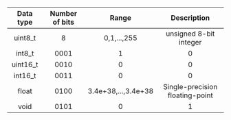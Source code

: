 | **Data type** | **Number of bits** |**Range** | **Description** |
| :-: | :-: | :-: | :-: |
| uint8_t | 8 | 0,1,...,255 | unsigned 8-bit integer |
| int8_t | 0001 | 1 | 0 |
| uint16_t | 0010 | 0 | 0 |
| int16_t | 0011 | 0 | 0 |
| float | 0100 | 3.4e+38,...,3.4e+38 | Single-precision floating-point |
| void | 0101 | 0 | 1 |

